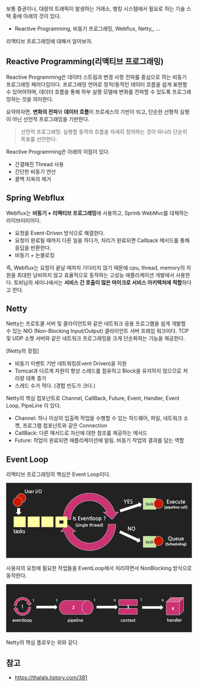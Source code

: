 보통 증권이나, 대량의 트래픽이 발생하는 거래소, 뱅킹 시스템에서 필요로 하는 기술 스택 중에 아래의 것이 있다.
- Reactive Programming, 비동기 프로그래밍, Webflux, Netty,, ...

리액티브 프로그래밍에 대해서 알아보자.

## Reactive Programming(리액티브 프로그래밍)

Reactive Programming은 데이터 스트림과 변경 사항 전파를 중심으로 하는 비동기 프로그래밍 패러다임이다.
프로그래밍 언어로 정적/동적인 데이터 흐름을 쉽게 표현할 수 있어야하며, 데이터 흐름을 통해 하부 실행 모델에 변화를 전파할 수 있도록 프로그래밍하는 것을 의미한다.

요약하자면, **변화의 전파**와 **데이터 흐름**이 프로세스의 기반이 되고, 단순한 선형적 실행이 아닌 선언적 프로그래밍을 기반한다.

> 선언적 프로그래밍: 실행할 동작의 흐름을 자세히 정의하는 것이 아니라 단순히 목표를 선언한다.

Reactive Programming은 아래의 이점이 있다.
- 간결해진 Thread 사용
- 간단한 비동기 연산
- 콜백 지옥의 제거

## Spring Webflux

Webflux는 **비동기 + 리액티브 프로그래밍**에 사용하고, Sprinb WebMvc를 대체하는 라이브러리이다.
- 요청을 Event-Driven 방식으로 해결한다.
- 요청이 완료될 때까지 다른 일을 하다가, 처리가 완료되면 Callback 메서드를 통해 응답을 반환한다.
- 비동기 + 논블로킹

즉, Webflux는 요청이 끝날 때까지 기다리지 않기 때문에 cpu, thread, memory의 자원을 최대한 낭비하지 않고 효율적으로 동작하는 고성능 애플리케이션 개발에서 사용한다.
토비님의 세미나에서는 **서비스 간 호출이 많은 마이크로 서비스 아키텍처에 적합**하다고 한다.

## Netty

Netty는 프로토콜 서버 및 클라이언트와 같은 네트워크 응용 프로그램을 쉽게 개발할 수 있는 NIO (Non-Blocking Input/Output) 클라이언트 서버 프레임 워크이다.
TCP 및 UDP 소켓 서버와 같은 네트워크 프로그래밍을 크게 단순화하는 기능을 제공한다.

[Netty의 장점]
- 비동기 이벤트 기반 네트워킹(Event Driven)을 지원
- Tomcat과 다르게 자원이 항상 스레드를 점유하고 Block을 유지하지 않으므로 처리량 대폭 증가
- 스레드 수가 적다. (경합 빈도가 크다.)

Netty의 핵심 컴포넌트로 Channel, CallBack, Future, Event, Handler, Event Loop, PipeLine 이 있다.

- Channel: 하나 이상의 입출력 작업을 수행할 수 있는 하드웨어, 파일, 네트워크 소켓, 프로그램 컴포넌트와 같은 Connection
- CallBack: 다른 메서드로 자신에 대한 참조를 제공하는 메서드
- Future: 작업이 완료되면 애플리케이션에 알림. 비동기 작업의 결과를 담는 역할

## Event Loop

리액티브 프로그래밍의 핵심은 Event Loop이다.

![img.png](img.png)

사용자의 요청에 필요한 작업들을 EventLoop에서 처리하면서 NonBlocking 방식으로 동작한다.

![img_1.png](img_1.png)

Netty의 핵심 플로우는 위와 같다.

## 참고

- https://thalals.tistory.com/381